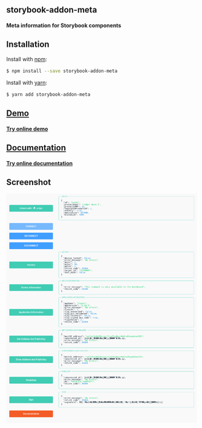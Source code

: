 ## storybook-addon-meta

#### Meta information for Storybook components

## Installation

Install with [npm](https://www.npmjs.com):

```sh
$ npm install --save storybook-addon-meta
```

Install with [yarn](https://yarnpkg.com):

```sh
$ yarn add storybook-addon-meta
```

## [Demo](https://storybook-addon-meta.netlify.app/)

#### [Try online demo](https://storybook-addon-meta.netlify.app/)

## [Documentation](https://www.npmjs.com/package/storybook-addon-meta)

#### [Try online documentation](https://www.npmjs.com/package/storybook-addon-meta)

## Screenshot

![Example](./documentation/media/screenshot.png)
